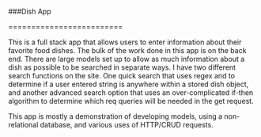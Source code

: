 ###Dish App

=========================

This is a full stack app that allows users to enter information about their favorite food dishes. The bulk of the work done in this app is on the back end. There are large models set up to allow as much information about a dish as possible to be searched in separate ways. I have two different search functions on the site. One quick search that uses regex and to determine if a user entered string is anywhere within a stored dish object, and another advanced search option that uses an over-complicated if-then algorithm to determine which req queries will be needed in the get request. 

This app is mostly a demonstration of developing models, using a non-relational database, and various uses of HTTP/CRUD requests.
